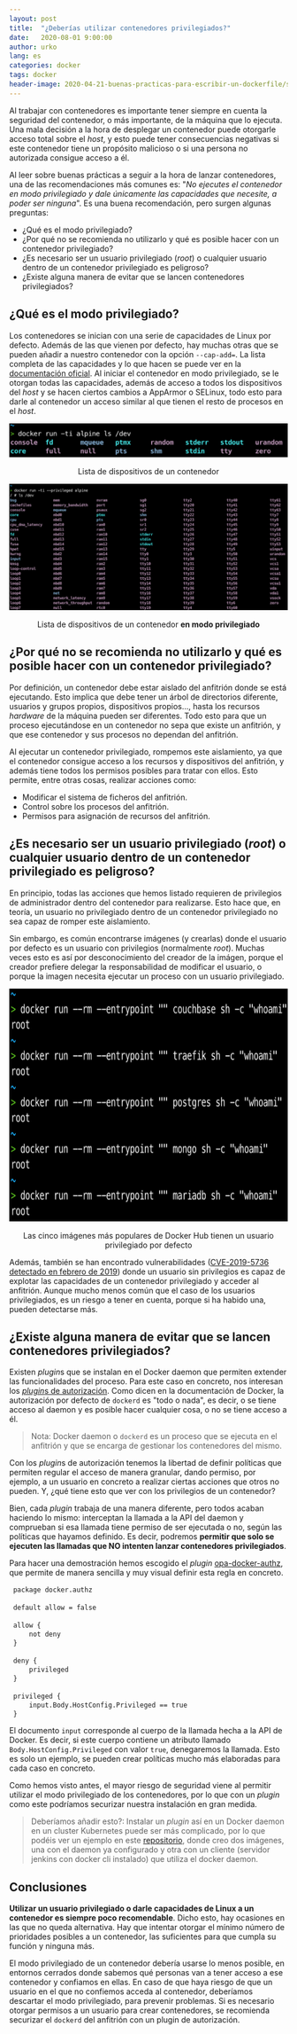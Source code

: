 ```yaml
---
layout: post
title:  "¿Deberías utilizar contenedores privilegiados?"
date:   2020-08-01 9:00:00
author: urko
lang: es
categories: docker
tags: docker
header-image: 2020-04-21-buenas-practicas-para-escribir-un-dockerfile/skyline.jpg
---
```


Al trabajar con contenedores es importante tener siempre en cuenta la seguridad del contenedor, o más importante, de la máquina que lo ejecuta. Una mala decisión a la hora de desplegar un contenedor puede otorgarle acceso total sobre el *host*, y esto puede tener consecuencias negativas si este contenedor tiene un propósito malicioso o si una persona no autorizada consigue acceso a él.

Al leer sobre buenas prácticas a seguir a la hora de lanzar contenedores, una de las recomendaciones más comunes es: "*No ejecutes el contenedor en modo privilegiado y dale únicamente las capacidades que necesite, a poder ser ninguna*". Es una buena recomendación, pero surgen algunas preguntas:
* ¿Qué es el modo privilegiado? 
* ¿Por qué no se recomienda no utilizarlo y qué es posible hacer con un contenedor privilegiado?
* ¿Es necesario ser un usuario privilegiado (*root*) o cualquier usuario dentro de un contenedor privilegiado es peligroso?
* ¿Existe alguna manera de evitar que se lancen contenedores privilegiados?

## ¿Qué es el modo privilegiado?

Los contenedores se inician con una serie de capacidades de Linux por defecto. Además de las que vienen por defecto, hay muchas otras que se pueden añadir a nuestro contenedor con la opción `--cap-add=`. La lista completa de las capacidades y lo que hacen se puede ver en la [documentación oficial](https://docs.docker.com/engine/reference/run/#runtime-privilege-and-linux-capabilities). Al iniciar el contenedor en modo privilegiado, se le otorgan todas las capacidades, además de acceso a todos los dispositivos del *host* y se hacen ciertos cambios a AppArmor o SELinux, todo esto para darle al contenedor un acceso similar al que tienen el resto de procesos en el *host*.

<p align="center">
    <img src="/assets/images/2020-09-01-deberias-utilizar-contenedores-privilegiados/no-devices.png">
</p>

<label style="text-align: center; display: block;">Lista de dispositivos de un contenedor</label>

<p align="center">
    <img src="/assets/images/2020-09-01-deberias-utilizar-contenedores-privilegiados/devices.png">
</p>

<label style="text-align: center; display: block;">Lista de dispositivos de un contenedor **en modo privilegiado**</label>

## ¿Por qué no se recomienda no utilizarlo y qué es posible hacer con un contenedor privilegiado?

Por definición, un contenedor debe estar aislado del anfitrión donde se está ejecutando. Esto implica que debe tener un árbol de directorios diferente, usuarios y grupos propios, dispositivos propios..., hasta los recursos *hardware* de la máquina pueden ser diferentes. Todo esto para que un proceso ejecutándose en un contenedor no sepa que existe un anfitrión, y que ese contenedor y sus procesos no dependan del anfitrión.

Al ejecutar un contenedor privilegiado, rompemos este aislamiento, ya que el contenedor consigue acceso a los recursos y dispositivos del anfitrión, y además tiene todos los permisos posibles para tratar con ellos. Esto permite, entre otras cosas, realizar acciones como:
* Modificar el sistema de ficheros del anfitrión.
* Control sobre los procesos del anfitrión.
* Permisos para asignación de recursos del anfitrión.

## ¿Es necesario ser un usuario privilegiado (*root*) o cualquier usuario dentro de un contenedor privilegiado es peligroso?

En principio, todas las acciones que hemos listado requieren de privilegios de administrador dentro del contenedor para realizarse. Esto hace que, en teoría, un usuario no privilegiado dentro de un contenedor privilegiado no sea capaz de romper este aislamiento. 

Sin embargo, es común encontrarse imágenes (y crearlas) donde el usuario por defecto es un usuario con privilegios (normalmente *root*). Muchas veces esto es así por desconocimiento del creador de la imágen, porque el creador prefiere delegar la responsabilidad de modificar el usuario, o porque la imagen necesita ejecutar un proceso con un usuario privilegiado.

<p align="center">
    <img src="/assets/images/2020-09-01-deberias-utilizar-contenedores-privilegiados/top5.png" height="420">
</p>

<label style="text-align: center; display: block;">Las cinco imágenes más populares de Docker Hub tienen un usuario privilegiado por defecto</label>

Además, también se han encontrado vulnerabilidades ([CVE-2019-5736 detectado en febrero de 2019](https://blog.dragonsector.pl/2019/02/cve-2019-5736-escape-from-docker-and.html)) donde un usuario sin privilegios es capaz de explotar las capacidades de un contenedor privilegiado y acceder al anfitrión. Aunque mucho menos común que el caso de los usuarios privilegiados, es un riesgo a tener en cuenta, porque si ha habido una, pueden detectarse más.

## ¿Existe alguna manera de evitar que se lancen contenedores privilegiados?

Existen *plugin*s que se instalan en el Docker daemon que permiten extender las funcionalidades del proceso. Para este caso en concreto, nos interesan los [*plugin*s de autorización](https://docs.docker.com/engine/extend/plugins_authorization/). Como dicen en la documentación de Docker, la autorización por defecto de `dockerd` es "todo o nada", es decir, o se tiene acceso al daemon y es posible hacer cualquier cosa, o no se tiene acceso a él.

> Nota: Docker daemon o `dockerd` es un proceso que se ejecuta en el anfitrión y que se encarga de gestionar los contenedores del mismo.

Con los *plugin*s de autorización tenemos la libertad de definir políticas que permiten regular el acceso de manera granular, dando permiso, por ejemplo, a un usuario en concreto a realizar ciertas acciones que otros no pueden. Y, ¿qué tiene esto que ver con los privilegios de un contenedor?

Bien, cada *plugin* trabaja de una manera diferente, pero todos acaban haciendo lo mismo: interceptan la llamada a la API del daemon y comprueban si esa llamada tiene permiso de ser ejecutada o no, según las políticas que hayamos definido. Es decir, podremos **permitir que solo se ejecuten las llamadas que NO intenten lanzar contenedores privilegiados**.

Para hacer una demostración hemos escogido el *plugin* [opa-docker-authz](https://github.com/open-policy-agent/opa-docker-authz), que permite de manera sencilla y muy visual definir esta regla en concreto.

```rego
 package docker.authz

 default allow = false

 allow {
     not deny
 }

 deny {
     privileged
 }

 privileged {
     input.Body.HostConfig.Privileged == true
 }
```

El documento `input` corresponde al cuerpo de la llamada hecha a la API de Docker. Es decir, si este cuerpo contiene un atributo llamado `Body.HostConfig.Privileged` con valor `true`, denegaremos la llamada. Esto es solo un ejemplo, se pueden crear políticas mucho más elaboradas para cada caso en concreto.

Como hemos visto antes, el mayor riesgo de seguridad viene al permitir utilizar el modo privilegiado de los contenedores, por lo que con un *plugin* como este podríamos securizar nuestra instalación en gran medida. 

> Deberíamos añadir esto?: Instalar un *plugin* así en un Docker daemon en un cluster Kubernetes puede ser más complicado, por lo que podéis ver un ejemplo en este [repositorio](https://github.com/UrkoLekuona/unprivilegedDinD), donde creo dos imágenes, una con el daemon ya configurado y otra con un cliente (servidor jenkins con docker cli instalado) que utiliza el docker daemon.

## Conclusiones

**Utilizar un usuario privilegiado o darle capacidades de Linux a un contenedor es siempre poco recomendable**. Dicho esto, hay ocasiones en las que no queda alternativa. Hay que intentar otorgar el mínimo número de prioridades posibles a un contenedor, las suficientes para que cumpla su función y ninguna más. 

El modo privilegiado de un contenedor debería usarse lo menos posible, en entornos cerrados donde sabemos qué personas van a tener acceso a ese contenedor y confiamos en ellas. En caso de que haya riesgo de que un usuario en el que no confiemos acceda al contenedor, deberíamos descartar el modo privilegiado, para prevenir problemas. Si es necesario otorgar permisos a un usuario para crear contenedores, se recomienda securizar el `dockerd` del anfitrión con un plugin de autorización.
